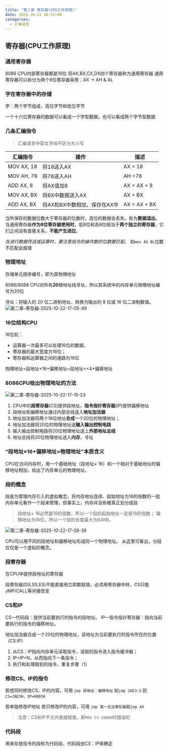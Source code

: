 ```yaml
---
title: "第二章 寄存器(CPU工作原理)"  
date: 2025-10-22 16:33:00
categories: 
  - 汇编语言
---
```


## 寄存器(CPU工作原理)

### 通用寄存器

8086 CPU内部寄存器都是16位
将AX,BX,CX,DX四个寄存器称为通用寄存器
通用寄存器可以拆分为两个8位寄存器来用：AX -> AH & AL

### 字在寄存器中的存储

字：两个字节组成，高位字节和低位字节

一个十六位寄存器的数据可以看成一个字型数据，也可以看成两个字节型数据

### 几条汇编指令

>汇编语言中英文字母不区分大小写

| 汇编指令   | 操作          | 描述       |
|------------|---------------|------------|
| MOV AX, 18 | 将18送入AX    | AX = 18    |
| MOV AH, 78 | 将78送入AH    | AH =78     |
| ADD AX, 8  | 将AX值加8       | AX = AX + 8 |
| MOV AX, BX | 将BX中数据送入AX  | AX = BX|
| ADD AX, BX| 将AX和BX中数相加，保存在AX中| AX = AX + BX|

当所保存的数据位数大于寄存器的位数时，高位的数据会丢失，称为**数据溢出**。
当通用寄存器**作为8位寄存器使用时**，低8位和高8位相当于**两个独立的寄存器**，它们之间没有直接关系，**不能产生进位**。

*在进行数据传送或运算时，要注意指令的操作数的位数要匹配。*
如`mov AX BL`位数不匹配会报错

### 物理地址

存储单元按序编号，即为其物理地址

8086/8088 CPU对外有**20**根地址线寻址，所以其系统中的内存单元物理地址编号为20位

寻址：将输入的 20 位二进制地址，转换为输出的 8 位或 16 位二进制数值。
![第二章-寄存器-2025-10-22-17-05-49](https://csbase-blog.oss-cn-beijing.aliyuncs.com/第二章-寄存器-2025-10-22-17-05-49.png)

### 16位结构CPU

16位机：

* 运算器一次最多可以处理16位的数据。
* 寄存器的最大宽度为16位；
* 寄存器和运算器之间的通路为16位

物理地址=段地址×16+偏移地址=段地址<<4+偏移地址

### 8086CPU给出物理地址的方法

![第二章-寄存器-2025-10-22-17-15-23](https://csbase-blog.oss-cn-beijing.aliyuncs.com/第二章-寄存器-2025-10-22-17-15-23.png)

1. CPU中的**段寄存器**(CS)提供段地址，**指令指针寄存器**(IP)提供偏移地址
2. 段地址和偏移地址通过内部总线送入**地址加法器**
3. 地址加法器将两个16位地址**合成**一个20位的物理地址；
4. 地址加法器将20位的物理地址送**输入输出控制电路**
5. 输入输出控制电路将20位物理地址送上**外部地址总线**
6. 地址总线将20位物理地址送入**内存**，寻址

### “段地址×16+偏移地址=物理地址”本质含义

CPU在访问内存时，用一个基础地址（段地址× 16）和一个相对于基础地址的偏移地址相加，给出了内存单元的物理地址。

### 段的概念

段是为管理内存引入的虚拟概念，将内存地址连续、起始地址为16的倍数的一组内存单元看作一个段来管理，但事实上，内存并没有被真正划分成段

>段地址× 16必然是16的倍数，所以一个段的起始地址一定是16的倍数；
偏移地址为16位，所以一个段的长度最大为64KB。

![第二章-寄存器-2025-10-22-17-28-38](https://csbase-blog.oss-cn-beijing.aliyuncs.com/第二章-寄存器-2025-10-22-17-28-38.png)

CPU可以用不同的段地址和偏移地址形成同一个物理地址。
从这里可看出，分段仅仅是一个虚拟的概念。

### 段寄存器

在CPU中提供段地址的寄存器

段寄存器(DS,SS,ES)不能直接用立即数赋值，必须用寄存器中转，CS只能JMP/CALL等间接改变

### CS和IP

CS—代码段：提供当前要执行的指令的段地址。
IP—指令指针寄存器：指向当前要执行的指令的偏移地址。

地址加法器合成一个20位的物理地址，该地址为当前要执行的指令所在的位置（CS:IP）

1. 从CS：IP指向内存单元读取指令，读取的指令进入指令缓冲器；
2. IP=IP+N，从而指向下一条指令；
3. 执行和处理取到的指令，重复步骤（1）

### 修改CS、IP的指令

若想同时修改CS、IP的内容，可用
`jmp 段地址：偏移地址`
如`jmp 2AE3:3` 则`CS=2AE3H，IP=0003H`

若单独修改IP地址
若只修改IP的内容，可用
`jmp 某一合法寄存器`如`jmp AX`

>注意：CS和IP不允许直接赋值，即`MOV CS 1000H`时错误的

### 代码段

用来存放指令的段称为代码段，代码段由CS：IP来确定
